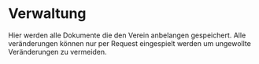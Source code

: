 # Verwaltung
Hier werden alle Dokumente die den Verein anbelangen gespeichert. Alle veränderungen können nur per Request eingespielt werden um ungewollte Veränderungen zu vermeiden.
